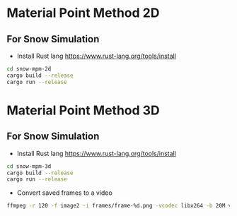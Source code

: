 # Material Point Method 2D

## For Snow Simulation

- Install Rust lang
  https://www.rust-lang.org/tools/install

```bash
cd snow-mpm-2d
cargo build --release
cargo run --release
```

# Material Point Method 3D

## For Snow Simulation

- Install Rust lang
  https://www.rust-lang.org/tools/install

```bash
cd snow-mpm-3d
cargo build --release
cargo run --release
```

- Convert saved frames to a video

```bash
ffmpeg -r 120 -f image2 -i frames/frame-%d.png -vcodec libx264 -b 20M video.mp4 
```
